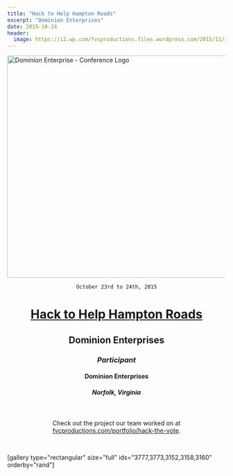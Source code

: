 ```yaml
---
title: "Hack to Help Hampton Roads"
excerpt: "Dominion Enterprises"
date: 2015-10-24
header:
  image: https://i2.wp.com/fvcproductions.files.wordpress.com/2015/11/img_0164.jpg
---
```


<img class="aligncenter size-full wp-image-3196" src="https://fvcproductions.files.wordpress.com/2015/11/conferencelogos-008.png" alt="Dominion Enterprise - Conference Logo" width="512" height="512" />

<div style="text-align: center;">

<code>October 23rd to 24th, 2015</code>
<h1><a title="DE" href="http://hackathon.dominionenterprises.com/" target="_blank"><strong>Hack to Help Hampton Roads</strong></a></h1>
<h2>Dominion Enterprises</h2>
<h3><i>Participant</i></h3>
<h4>Dominion Enterprises</h4>
<h5>Norfolk, Virginia</h5>

&nbsp;

Check out the project our team worked on at <a href="https://fvcproductions.com/portfolio/hack-the-vote/" target="_blank">fvcproductions.com/portfolio/hack-the-vote</a>.

&nbsp;

</div>

[gallery type="rectangular" size="full" ids="3777,3773,3152,3158,3160" orderby="rand"]